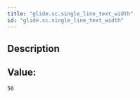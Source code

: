 ```yaml
---
title: "glide.sc.single_line_text_width"
id: "glide.sc.single_line_text_width"
---
```

## Description



## Value: 
```
50
```